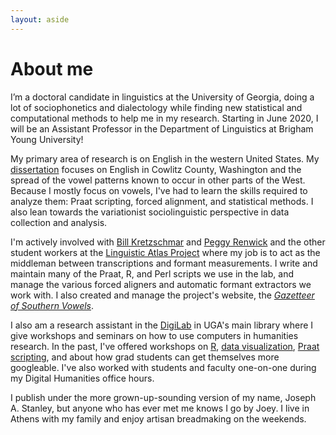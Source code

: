 ```yaml
---
layout: aside
---
```


About me
========

I’m a doctoral candidate in linguistics at the University of Georgia, doing a lot of sociophonetics and dialectology while finding new statistical and computational methods to help me in my research. Starting in June 2020, I will be an Assistant Professor in the Department of Linguistics at Brigham Young University!

My primary area of research is on English in the western United States. My [dissertation](/blog/dissertation) focuses on English in Cowlitz County, Washington and the spread of the vowel patterns known to occur in other parts of the West. Because I mostly focus on vowels, I've had to learn the skills required to analyze them: Praat scripting, forced alignment, and statistical methods. I also lean towards the variationist sociolinguistic perspective in data collection and analysis. 

I'm actively involved with <a href="https://www.english.uga.edu/directory/495/detail">Bill Kretzschmar</a> and <a href="https://faculty.franklin.uga.edu/mrenwick/about" title="Peggy Renwick">Peggy Renwick</a> and the other student workers at the <a href="http://www.lap.uga.edu/" title="Linguist Atlas Project">Linguistic Atlas Project</a> where my job is to act as the middleman between transcriptions and formant measurements. I write and maintain many of the Praat, R, and Perl scripts we use in the lab, and manage the various forced aligners and automatic formant extractors we work with. I also created and manage the project's website, the [*Gazetteer of Southern Vowels*](http://lap3.libs.uga.edu/u/jstanley/vowelcharts/).

I also am a research assistant in the [DigiLab](https://digi.uga.edu) in UGA's main library where I give workshops and seminars on how to use computers in humanities research. In the past, I've offered workshops on [R](pages/r-workshops), [data visualization](pages/dataviz), [Praat scripting](pages/praat-workshops), and about how grad students can get themselves more googleable. I've also worked with students and faculty one-on-one during my Digital Humanities office hours.

<!--In the past I have done research on language change in real time, morphology in Quechua and Guarani, forms of address among members of the Church of Jesus Christ of Latter-day Saints, language documentation, and agent-based simulations of language change. Before switching to linguistics, I was a music performance major (on trombone believe it or not!) and you might still catch me playing some Shostakovich or Rachmaninoff on piano.  -->

I publish under the more grown-up-sounding version of my name, Joseph A. Stanley, but anyone who has ever met me knows I go by Joey. <!-- Recent non-linguistics books I've read were on ghost towns, typography, the Strauss–Howe generational theory, and very specific topics under the broad umbrella of "civil engineering."--> I live in Athens with my family and enjoy artisan breadmaking on the weekends.

<!--
<center style = "font-size: 75%;">
<img class="rounded" src="/images/photos/joey_bread.jpg" style="width: 50%;"/>
<br/>
A hefty ~3.5lb. loaf of white bread I made for Thanksgiving 2018.
<br/>
<br/>
</center>
-->
